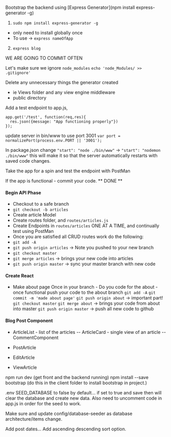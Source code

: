 Bootstrap the backend using [Express Generator](npm install express-generator -g)

1) `sudo npm install express-generator -g`
  - only need to install globally once
  - To use -> `express nameOfApp`
2) `express blog`

WE ARE GOING TO COMMIT OFTEN

Let's make sure we ignore `node_modules`
`echo 'node_Modules/ >> .gitignore'`

Delete any unnecessary things the generator created
  - ie Views folder and any view engine middleware
  - public directory

Add a test endpoint to app.js,
```
app.get('/test', function(req,res){
  res.json({message: "App functioning properly"})
});
```

update server in bin/www to use port 3001
`var port = normalizePort(process.env.PORT || '3001');`

In package.json change `"start": "node ./bin/www"` -> `"start": "nodemon ./bin/www"`
this will make it so that the server automatically restarts with saved code changes.

Take the app for a spin and test the endpoint with PostMan

If the app is functional - commit your code.
** DONE **

#### Begin API Phase

  - Checkout to a safe branch
  - `git checkout -b articles`
  - Create article Model
  - Create routes folder, and `routes/articles.js`
  - Create Endpoints in `routes/articles` ONE AT A TIME, and continually test using PostMan
  - Once you are satisfied all CRUD routes work do the following:
  - `git add -A`
  - `git push origin articles` -> Note you pushed to your new branch
  - `git checkout master`
  - `git merge articles` -> brings your new code into articles
  - `git push origin master` -> sync your master branch with new code


#### Create React
  - Make about page
Once in your branch - Do you code for the about - once functional push your code to the about branch
`git add -A`
`git commit -m 'made about page'`
`git push origin about` -> important part!
`git checkout master`
`git merge about` -> brings your code from about into master
`git push origin master` -> push all new code to github

#### Blog Post Component

  - ArticleList - list of the articles
  -- ArticleCard - single view of an article
  -- CommentComponent

  - PostArticle

  - EditArticle

  - ViewArticle

npm run dev (get front and the backend running)
npm install --save bootstrap (do this in the client folder to install bootstrap in project.)

.env  SEED_DATABASE to false by default... if set to true and save then will clear the database and
create new data.  Also need to uncomment code in app.js in order for the seed to work.

Make sure and update config/database-seeder as database architecture/items change.

Add post dates...
Add ascending descending sort option.
